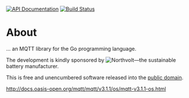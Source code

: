 [![API Documentation](https://godoc.org/github.com/pascaldekloe/mqtt?status.svg)](https://godoc.org/github.com/pascaldekloe/mqtt)
[![Build Status](https://travis-ci.org/pascaldekloe/mqtt.svg?branch=master)](https://travis-ci.org/pascaldekloe/mqtt)

# About

… an MQTT library for the Go programming language.

The development is kindly sponsored by
![Northvolt](https://github.com/pascaldekloe/mqtt/raw/master/doc/northvolt.svg)—the sustainable battery manufacturer.

This is free and unencumbered software released into the
[public domain](https://creativecommons.org/publicdomain/zero/1.0).


http://docs.oasis-open.org/mqtt/mqtt/v3.1.1/os/mqtt-v3.1.1-os.html
